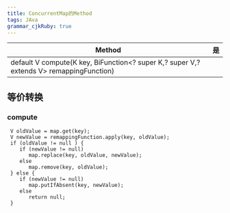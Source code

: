 ```yaml
---
title: ConcurrentMap的Method 
tags: JAva
grammar_cjkRuby: true
---
```



| Method | 是|
|---|---|
| default V compute(K key, BiFunction<? super K,? super V,? extends V> remappingFunction) |  |

## 等价转换

### compute
```
 V oldValue = map.get(key);
 V newValue = remappingFunction.apply(key, oldValue);
 if (oldValue != null ) {
    if (newValue != null)
       map.replace(key, oldValue, newValue);
    else
       map.remove(key, oldValue);
 } else {
    if (newValue != null)
       map.putIfAbsent(key, newValue);
    else
       return null;
 }
```